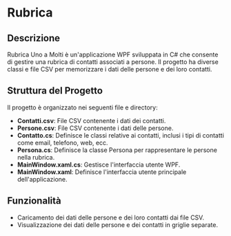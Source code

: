 # Rubrica
## Descrizione
Rubrica Uno a Molti è un'applicazione WPF sviluppata in C# che consente di gestire una rubrica di contatti associati a persone. Il progetto ha diverse classi e file CSV per memorizzare i dati delle persone e dei loro contatti.

## Struttura del Progetto
Il progetto è organizzato nei seguenti file e directory:

- **Contatti.csv**: File CSV contenente i dati dei contatti.
- **Persone.csv**: File CSV contenente i dati delle persone.
- **Contatto.cs**: Definisce le classi relative ai contatti, inclusi i tipi di contatti come email, telefono, web, ecc.
- **Persona.cs**: Definisce la classe Persona per rappresentare le persone nella rubrica.
- **MainWindow.xaml.cs**: Gestisce l'interfaccia utente WPF.
- **MainWindow.xaml**: Definisce l'interfaccia utente principale dell'applicazione.

## Funzionalità
- Caricamento dei dati delle persone e dei loro contatti dai file CSV.
- Visualizzazione dei dati delle persone e dei contatti in griglie separate.
